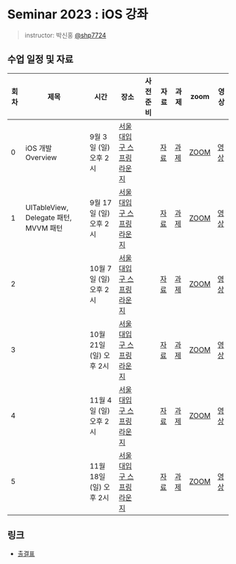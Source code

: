 # Seminar 2023 : iOS 강좌

> instructor: 박신홍 [@shp7724](https://github.com/shp7724)

## 수업 일정 및 자료

| 회차 | 제목                                  | 시간                    | 장소                                                                                                         | 사전 준비 | 자료                            | 과제                              | zoom                                           | 영상     |
| ---- | ------------------------------------- | ----------------------- | ------------------------------------------------------------------------------------------------------------ | --------- | ------------------------------- | --------------------------------- | ---------------------------------------------- | -------- |
| 0    | iOS 개발 Overview                     | 9월 3일 (일) 오후 2시   | [서울대입구 스프링라운지](https://map.naver.com/p/entry/place/1754510954?placePath=%2Fhome&c=15.00,0,0,0,dh) |           | [자료](./seminar0/seminar0.pdf) | [과제](./seminar0/assignment0.md) | [ZOOM](https://snu-ac-kr.zoom.us/j/2535230191) | [영상]() |
| 1    | UITableView, Delegate 패턴, MVVM 패턴 | 9월 17일 (일) 오후 2시  | [서울대입구 스프링라운지](https://map.naver.com/p/entry/place/1754510954?placePath=%2Fhome&c=15.00,0,0,0,dh) |           | [자료](./seminar1/seminar1.pdf) | [과제](./seminar1/assignment1.md) | [ZOOM](https://snu-ac-kr.zoom.us/j/2535230191) | [영상]() |
| 2    |                                       | 10월 7일 (일) 오후 2시  | [서울대입구 스프링라운지](https://map.naver.com/p/entry/place/1754510954?placePath=%2Fhome&c=15.00,0,0,0,dh) |           | [자료](./seminar1/seminar2.pdf) | [과제](./seminar1/assignment2.md) | [ZOOM](https://snu-ac-kr.zoom.us/j/2535230191) | [영상]() |
| 3    |                                       | 10월 21일 (일) 오후 2시 | [서울대입구 스프링라운지](https://map.naver.com/p/entry/place/1754510954?placePath=%2Fhome&c=15.00,0,0,0,dh) |           | [자료](./seminar1/seminar3.pdf) | [과제](./seminar1/assignment3.md) | [ZOOM](https://snu-ac-kr.zoom.us/j/2535230191) | [영상]() |
| 4    |                                       | 11월 4일 (일) 오후 2시  | [서울대입구 스프링라운지](https://map.naver.com/p/entry/place/1754510954?placePath=%2Fhome&c=15.00,0,0,0,dh) |           | [자료](./seminar1/seminar4.pdf) | [과제](./seminar1/assignment4.md) | [ZOOM](https://snu-ac-kr.zoom.us/j/2535230191) | [영상]() |
| 5    |                                       | 11월 18일 (일) 오후 2시 | [서울대입구 스프링라운지](https://map.naver.com/p/entry/place/1754510954?placePath=%2Fhome&c=15.00,0,0,0,dh) |           | [자료](./seminar1/seminar5.pdf) | [과제](./seminar1/assignment5.md) | [ZOOM](https://snu-ac-kr.zoom.us/j/2535230191) | [영상]() |

## 링크

- [출결표](https://docs.google.com/spreadsheets/d/1Vjz-3vn5AXw7f8yqle91-IQ7UH7s8amsnGt35Z0BXGg/edit#gid=0)


